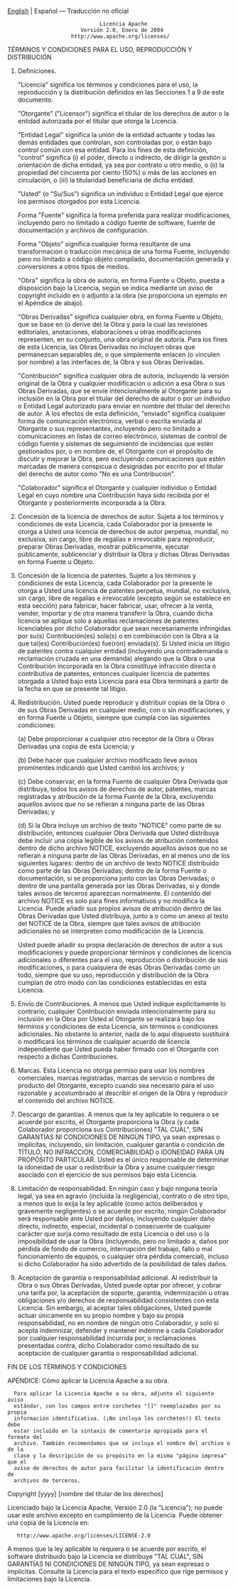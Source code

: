 <!--
Author: Don Williams (aka ddubs)
Created: 2025-10-21
Project: https://github.com/dwilliam62/nix-iso
-->

[English](./LICENSE) | Español — Traducción no oficial

                                 Licencia Apache
                           Versión 2.0, Enero de 2004
                        http://www.apache.org/licenses/

   TÉRMINOS Y CONDICIONES PARA EL USO, REPRODUCCIÓN Y DISTRIBUCIÓN

   1. Definiciones.

      "Licencia" significa los términos y condiciones para el uso, la
      reproducción y la distribución definidos en las Secciones 1 a 9 de este
      documento.

      "Otorgante" ("Licensor") significa el titular de los derechos de autor o
      la entidad autorizada por el titular que otorga la Licencia.

      "Entidad Legal" significa la unión de la entidad actuante y todas las
      demás entidades que controlan, son controladas por, o están bajo control
      común con esa entidad. Para los fines de esta definición, "control"
      significa (i) el poder, directo o indirecto, de dirigir la gestión u
      orientación de dicha entidad, ya sea por contrato u otro medio, o (ii) la
      propiedad del cincuenta por ciento (50%) o más de las acciones en
      circulación, o (iii) la titularidad beneficiaria de dicha entidad.

      "Usted" (o "Su/Sus") significa un individuo o Entidad Legal que ejerce
      los permisos otorgados por esta Licencia.

      Forma "Fuente" significa la forma preferida para realizar modificaciones,
      incluyendo pero no limitado a código fuente de software, fuente de
      documentación y archivos de configuración.

      Forma "Objeto" significa cualquier forma resultante de una transformación
      o traducción mecánica de una forma Fuente, incluyendo pero no limitado a
      código objeto compilado, documentación generada y conversiones a otros
      tipos de medios.

      "Obra" significa la obra de autoría, en forma Fuente u Objeto, puesta a
      disposición bajo la Licencia, según se indica mediante un aviso de
      copyright incluido en o adjunto a la obra (se proporciona un ejemplo en
      el Apéndice de abajo).

      "Obras Derivadas" significa cualquier obra, en forma Fuente u Objeto, que
      se base en (o derive de) la Obra y para la cual las revisiones
      editoriales, anotaciones, elaboraciones u otras modificaciones
      representen, en su conjunto, una obra original de autoría. Para los fines
      de esta Licencia, las Obras Derivadas no incluyen obras que permanezcan
      separables de, o que simplemente enlacen (o vinculen por nombre) a las
      interfaces de, la Obra y sus Obras Derivadas.

      "Contribución" significa cualquier obra de autoría, incluyendo la versión
      original de la Obra y cualquier modificación o adición a esa Obra o sus
      Obras Derivadas, que se envíe intencionalmente al Otorgante para su
      inclusión en la Obra por el titular del derecho de autor o por un
      individuo o Entidad Legal autorizado para enviar en nombre del titular del
      derecho de autor. A los efectos de esta definición, "enviado" significa
      cualquier forma de comunicación electrónica, verbal o escrita enviada al
      Otorgante o sus representantes, incluyendo pero no limitado a
      comunicaciones en listas de correo electrónico, sistemas de control de
      código fuente y sistemas de seguimiento de incidencias que estén
      gestionados por, o en nombre de, el Otorgante con el propósito de
      discutir y mejorar la Obra, pero excluyendo comunicaciones que estén
      marcadas de manera conspicua o designadas por escrito por el titular del
      derecho de autor como "No es una Contribución".

      "Colaborador" significa el Otorgante y cualquier individuo o Entidad
      Legal en cuyo nombre una Contribución haya sido recibida por el Otorgante
      y posteriormente incorporada a la Obra.

   2. Concesión de la licencia de derechos de autor. Sujeta a los términos y
      condiciones de esta Licencia, cada Colaborador por la presente le otorga a
      Usted una licencia de derechos de autor perpetua, mundial, no exclusiva,
      sin cargo, libre de regalías e irrevocable para reproducir, preparar Obras
      Derivadas, mostrar públicamente, ejecutar públicamente, sublicenciar y
      distribuir la Obra y dichas Obras Derivadas en forma Fuente u Objeto.

   3. Concesión de la licencia de patentes. Sujeto a los términos y condiciones
      de esta Licencia, cada Colaborador por la presente le otorga a Usted una
      licencia de patentes perpetua, mundial, no exclusiva, sin cargo, libre de
      regalías e irrevocable (excepto según se establece en esta sección) para
      fabricar, hacer fabricar, usar, ofrecer a la venta, vender, importar y de
      otra manera transferir la Obra, cuando dicha licencia se aplique solo a
      aquellas reclamaciones de patentes licenciables por dicho Colaborador que
      sean necesariamente infringidas por su(s) Contribución(es) sola(s) o en
      combinación con la Obra a la que tal(es) Contribución(es) fue(ron)
      enviada(s). Si Usted inicia un litigio de patentes contra cualquier
      entidad (incluyendo una contrademanda o reclamación cruzada en una
      demanda) alegando que la Obra o una Contribución incorporada en la Obra
      constituye infracción directa o contributiva de patentes, entonces
      cualquier licencia de patentes otorgada a Usted bajo esta Licencia para
      esa Obra terminará a partir de la fecha en que se presente tal litigio.

   4. Redistribución. Usted puede reproducir y distribuir copias de la Obra o
      de sus Obras Derivadas en cualquier medio, con o sin modificaciones, y en
      forma Fuente u Objeto, siempre que cumpla con las siguientes condiciones:

      (a) Debe proporcionar a cualquier otro receptor de la Obra u Obras
          Derivadas una copia de esta Licencia; y

      (b) Debe hacer que cualquier archivo modificado lleve avisos prominentes
          indicando que Usted cambió los archivos; y

      (c) Debe conservar, en la forma Fuente de cualquier Obra Derivada que
          distribuya, todos los avisos de derechos de autor, patentes, marcas
          registradas y atribución de la forma Fuente de la Obra, excluyendo
          aquellos avisos que no se refieran a ninguna parte de las Obras
          Derivadas; y

      (d) Si la Obra incluye un archivo de texto "NOTICE" como parte de su
          distribución, entonces cualquier Obra Derivada que Usted distribuya
          debe incluir una copia legible de los avisos de atribución contenidos
          dentro de dicho archivo NOTICE, excluyendo aquellos avisos que no se
          refieran a ninguna parte de las Obras Derivadas, en al menos uno de
          los siguientes lugares: dentro de un archivo de texto NOTICE
          distribuido como parte de las Obras Derivadas; dentro de la forma
          Fuente o documentación, si se proporciona junto con las Obras
          Derivadas; o dentro de una pantalla generada por las Obras Derivadas,
          si y donde tales avisos de terceros aparezcan normalmente. El
          contenido del archivo NOTICE es solo para fines informativos y no
          modifica la Licencia. Puede añadir sus propios avisos de atribución
          dentro de las Obras Derivadas que Usted distribuya, junto a o como un
          anexo al texto del NOTICE de la Obra, siempre que tales avisos de
          atribución adicionales no se interpreten como modificación de la
          Licencia.

      Usted puede añadir su propia declaración de derechos de autor a sus
      modificaciones y puede proporcionar términos y condiciones de licencia
      adicionales o diferentes para el uso, reproducción o distribución de sus
      modificaciones, o para cualquiera de esas Obras Derivadas como un todo,
      siempre que su uso, reproducción y distribución de la Obra cumplan de otro
      modo con las condiciones establecidas en esta Licencia.

   5. Envío de Contribuciones. A menos que Usted indique explícitamente lo
      contrario, cualquier Contribución enviada intencionalmente para su
      inclusión en la Obra por Usted al Otorgante se realizará bajo los términos
      y condiciones de esta Licencia, sin términos o condiciones adicionales.
      No obstante lo anterior, nada de lo aquí dispuesto sustituirá o
      modificará los términos de cualquier acuerdo de licencia independiente que
      Usted pueda haber firmado con el Otorgante con respecto a dichas
      Contribuciones.

   6. Marcas. Esta Licencia no otorga permiso para usar los nombres
      comerciales, marcas registradas, marcas de servicio o nombres de producto
      del Otorgante, excepto cuando sea necesario para el uso razonable y
      acostumbrado al describir el origen de la Obra y reproducir el contenido
      del archivo NOTICE.

   7. Descargo de garantías. A menos que la ley aplicable lo requiera o se
      acuerde por escrito, el Otorgante proporciona la Obra (y cada Colaborador
      proporciona sus Contribuciones) "TAL CUAL", SIN GARANTÍAS NI CONDICIONES
      DE NINGÚN TIPO, ya sean expresas o implícitas, incluyendo, sin
      limitación, cualquier garantía o condición de TÍTULO, NO INFRACCIÓN,
      COMERCIABILIDAD o IDONEIDAD PARA UN PROPÓSITO PARTICULAR. Usted es el
      único responsable de determinar la idoneidad de usar o redistribuir la
      Obra y asume cualquier riesgo asociado con el ejercicio de sus permisos
      bajo esta Licencia.

   8. Limitación de responsabilidad. En ningún caso y bajo ninguna teoría
      legal, ya sea en agravio (incluida la negligencia), contrato o de otro
      tipo, a menos que lo exija la ley aplicable (como actos deliberados y
      gravemente negligentes) o se acuerde por escrito, ningún Colaborador será
      responsable ante Usted por daños, incluyendo cualquier daño directo,
      indirecto, especial, incidental o consecuente de cualquier carácter que
      surja como resultado de esta Licencia o del uso o la imposibilidad de usar
      la Obra (incluyendo, pero no limitado a, daños por pérdida de fondo de
      comercio, interrupción del trabajo, fallo o mal funcionamiento de
      equipos, o cualquier otra pérdida comercial), incluso si dicho
      Colaborador ha sido advertido de la posibilidad de tales daños.

   9. Aceptación de garantía o responsabilidad adicional. Al redistribuir la
      Obra o sus Obras Derivadas, Usted puede optar por ofrecer, y cobrar una
      tarifa por, la aceptación de soporte, garantía, indemnización u otras
      obligaciones y/o derechos de responsabilidad consistentes con esta
      Licencia. Sin embargo, al aceptar tales obligaciones, Usted puede actuar
      únicamente en su propio nombre y bajo su propia responsabilidad, no en
      nombre de ningún otro Colaborador, y solo si acepta indemnizar, defender y
      mantener indemne a cada Colaborador por cualquier responsabilidad incurrida
      por, o reclamaciones presentadas contra, dicho Colaborador como resultado
      de su aceptación de cualquier garantía o responsabilidad adicional.

   FIN DE LOS TÉRMINOS Y CONDICIONES

   APÉNDICE: Cómo aplicar la Licencia Apache a su obra.

      Para aplicar la Licencia Apache a su obra, adjunte el siguiente aviso
      estándar, con los campos entre corchetes "[]" reemplazados por su propia
      información identificativa. (¡No incluya los corchetes!) El texto debe
      estar incluido en la sintaxis de comentario apropiada para el formato del
      archivo. También recomendamos que se incluya el nombre del archivo o de la
      clase y la descripción de su propósito en la misma "página impresa" que el
      aviso de derechos de autor para facilitar la identificación dentro de
      archivos de terceros.

   Copyright [yyyy] [nombre del titular de los derechos]

   Licenciado bajo la Licencia Apache, Versión 2.0 (la "Licencia");
   no puede usar este archivo excepto en cumplimiento de la Licencia.
   Puede obtener una copia de la Licencia en:

       http://www.apache.org/licenses/LICENSE-2.0

   A menos que la ley aplicable lo requiera o se acuerde por escrito, el
   software distribuido bajo la Licencia se distribuye "TAL CUAL",
   SIN GARANTÍAS NI CONDICIONES DE NINGÚN TIPO, ya sean expresas o implícitas.
   Consulte la Licencia para el texto específico que rige permisos y
   limitaciones bajo la Licencia.

